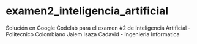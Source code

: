 # examen2_inteligencia_artificial
Solución en Google Codelab para el examen #2 de Inteligencia Artificial - Politecnico Colombiano Jaiem Isaza Cadavid - Ingenieria Informatica
